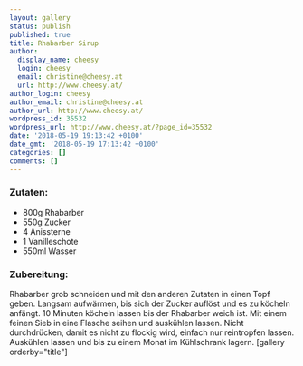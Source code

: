 ```yaml
---
layout: gallery
status: publish
published: true
title: Rhabarber Sirup
author:
  display_name: cheesy
  login: cheesy
  email: christine@cheesy.at
  url: http://www.cheesy.at/
author_login: cheesy
author_email: christine@cheesy.at
author_url: http://www.cheesy.at/
wordpress_id: 35532
wordpress_url: http://www.cheesy.at/?page_id=35532
date: '2018-05-19 19:13:42 +0100'
date_gmt: '2018-05-19 17:13:42 +0100'
categories: []
comments: []
---
```

### Zutaten:
* 800g Rhabarber
* 550g Zucker
* 4 Anissterne
* 1 Vanilleschote
* 550ml Wasser
### Zubereitung:
Rhabarber grob schneiden und mit den anderen Zutaten in einen Topf geben. Langsam aufwärmen, bis sich der Zucker auflöst und es zu köcheln anfängt. 10 Minuten köcheln lassen bis der Rhabarber weich ist. Mit einem feinen Sieb in eine Flasche seihen und auskühlen lassen. Nicht durchdrücken, damit es nicht zu flockig wird, einfach nur reintropfen lassen. Auskühlen lassen und bis zu einem Monat im Kühlschrank lagern.
[gallery orderby="title"]
